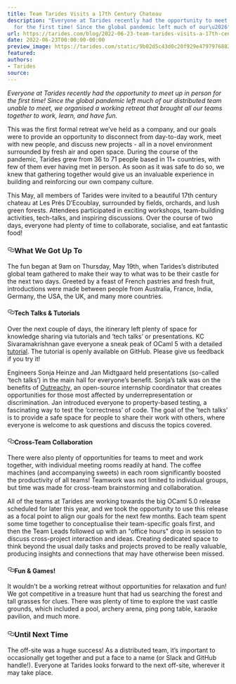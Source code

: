 ```yaml
---
title: Team Tarides Visits a 17th Century Chateau
description: "Everyone at Tarides recently had the opportunity to meet up in person
  for the first time! Since the global pandemic left much of our\u2026"
url: https://tarides.com/blog/2022-06-23-team-tarides-visits-a-17th-century-chateau
date: 2022-06-23T00:00:00-00:00
preview_image: https://tarides.com/static/9b02d5c43d0c20f929e47979768821d4/3f2a2/team_tarides.png
featured:
authors:
- Tarides
source:
---
```


<p><em>Everyone at Tarides recently had the opportunity to meet up in person for the first time! Since the global pandemic left much of our distributed team unable to meet, we organised a working retreat that brought all our teams together to work, learn, and have fun.</em></p>
<p>This was the first formal retreat we&rsquo;ve held as a company, and our goals were to provide an opportunity to disconnect from day-to-day work, meet with new people, and discuss new projects - all in a novel environment surrounded by fresh air and open space. During the course of the pandemic, Tarides grew from 36 to 71 people based in 11+ countries, with few of them ever having met in person. As soon as it was safe to do so, we knew that gathering together would give us an invaluable experience in building and reinforcing our own company culture.</p>
<p>This May, all members of Tarides were invited to a beautiful 17th century chateau at Les Pr&eacute;s D&rsquo;Ecoublay, surrounded by fields, orchards, and lush green forests. Attendees participated in exciting workshops, team-building activities, tech-talks, and inspiring discussions. Over the course of two days, everyone had plenty of time to collaborate, socialise, and eat fantastic food!</p>
<h3 style="position:relative;"><a href="https://tarides.com/feed.xml#what-we-got-up-to" aria-label="what we got up to permalink" class="anchor before"><svg aria-hidden="true" focusable="false" height="16" version="1.1" viewbox="0 0 16 16" width="16"><path fill-rule="evenodd" d="M4 9h1v1H4c-1.5 0-3-1.69-3-3.5S2.55 3 4 3h4c1.45 0 3 1.69 3 3.5 0 1.41-.91 2.72-2 3.25V8.59c.58-.45 1-1.27 1-2.09C10 5.22 8.98 4 8 4H4c-.98 0-2 1.22-2 2.5S3 9 4 9zm9-3h-1v1h1c1 0 2 1.22 2 2.5S13.98 12 13 12H9c-.98 0-2-1.22-2-2.5 0-.83.42-1.64 1-2.09V6.25c-1.09.53-2 1.84-2 3.25C6 11.31 7.55 13 9 13h4c1.45 0 3-1.69 3-3.5S14.5 6 13 6z"></path></svg></a>What We Got Up To</h3>
<p>The fun began at 9am on Thursday, May 19th, when Tarides&rsquo;s distributed global team gathered to make their way to what was to be their castle for the next two days. Greeted by a feast of French pastries and fresh fruit, introductions were made between people from Australia, France, India, Germany, the USA, the UK, and many more countries.</p>
<h4 style="position:relative;"><a href="https://tarides.com/feed.xml#tech-talks--tutorials" aria-label="tech talks  tutorials permalink" class="anchor before"><svg aria-hidden="true" focusable="false" height="16" version="1.1" viewbox="0 0 16 16" width="16"><path fill-rule="evenodd" d="M4 9h1v1H4c-1.5 0-3-1.69-3-3.5S2.55 3 4 3h4c1.45 0 3 1.69 3 3.5 0 1.41-.91 2.72-2 3.25V8.59c.58-.45 1-1.27 1-2.09C10 5.22 8.98 4 8 4H4c-.98 0-2 1.22-2 2.5S3 9 4 9zm9-3h-1v1h1c1 0 2 1.22 2 2.5S13.98 12 13 12H9c-.98 0-2-1.22-2-2.5 0-.83.42-1.64 1-2.09V6.25c-1.09.53-2 1.84-2 3.25C6 11.31 7.55 13 9 13h4c1.45 0 3-1.69 3-3.5S14.5 6 13 6z"></path></svg></a>Tech Talks &amp; Tutorials</h4>
<p>Over the next couple of days, the itinerary left plenty of space for knowledge sharing via tutorials and &lsquo;tech talks&rsquo; or presentations. KC Sivaramakrishnan gave everyone a sneak peak of OCaml 5 with a detailed <a href="https://github.com/kayceesrk/ocaml5-tutorial/">tutorial</a>. The tutorial is openly available on GitHub. Please give us feedback if you try it!</p>
<p>Engineers Sonja Heinze and Jan Midtgaard held presentations (so-called &lsquo;tech talks&rsquo;) in the main hall for everyone&rsquo;s benefit. Sonja&rsquo;s talk was on the benefits of <a href="https://www.outreachy.org">Outreachy</a>, an open-source internship coordinator that creates opportunities for those most affected by underrepresentation or discrimination. Jan introduced everyone to property-based testing, a fascinating way to test the &lsquo;correctness&rsquo; of code. The goal of the 'tech talks' is to provide a safe space for people to share their work with others, where everyone is welcome to ask questions and discuss the topics covered.</p>
<h4 style="position:relative;"><a href="https://tarides.com/feed.xml#cross-team-collaboration" aria-label="cross team collaboration permalink" class="anchor before"><svg aria-hidden="true" focusable="false" height="16" version="1.1" viewbox="0 0 16 16" width="16"><path fill-rule="evenodd" d="M4 9h1v1H4c-1.5 0-3-1.69-3-3.5S2.55 3 4 3h4c1.45 0 3 1.69 3 3.5 0 1.41-.91 2.72-2 3.25V8.59c.58-.45 1-1.27 1-2.09C10 5.22 8.98 4 8 4H4c-.98 0-2 1.22-2 2.5S3 9 4 9zm9-3h-1v1h1c1 0 2 1.22 2 2.5S13.98 12 13 12H9c-.98 0-2-1.22-2-2.5 0-.83.42-1.64 1-2.09V6.25c-1.09.53-2 1.84-2 3.25C6 11.31 7.55 13 9 13h4c1.45 0 3-1.69 3-3.5S14.5 6 13 6z"></path></svg></a>Cross-Team Collaboration</h4>
<p>There were also plenty of opportunities for teams to meet and work together, with individual meeting rooms readily at hand. The coffee machines (and accompanying sweets) in each room significantly boosted the productivity of all teams! Teamwork was not limited to individual groups, but time was made for cross-team brainstorming and collaboration.</p>
<p>All of the teams at Tarides are working towards the big OCaml 5.0 release scheduled for later this year, and we took the opportunity to use this release as a focal point to align our goals for the next few months. Each team spent some time together to conceptualise their team-specific goals first, and then the Team Leads followed up with an &quot;office hours&quot; drop in session to discuss cross-project interaction and ideas. Creating dedicated space to think beyond the usual daily tasks and projects proved to be really valuable, producing insights and connections that may have otherwise been missed.</p>
<h4 style="position:relative;"><a href="https://tarides.com/feed.xml#fun--games" aria-label="fun  games permalink" class="anchor before"><svg aria-hidden="true" focusable="false" height="16" version="1.1" viewbox="0 0 16 16" width="16"><path fill-rule="evenodd" d="M4 9h1v1H4c-1.5 0-3-1.69-3-3.5S2.55 3 4 3h4c1.45 0 3 1.69 3 3.5 0 1.41-.91 2.72-2 3.25V8.59c.58-.45 1-1.27 1-2.09C10 5.22 8.98 4 8 4H4c-.98 0-2 1.22-2 2.5S3 9 4 9zm9-3h-1v1h1c1 0 2 1.22 2 2.5S13.98 12 13 12H9c-.98 0-2-1.22-2-2.5 0-.83.42-1.64 1-2.09V6.25c-1.09.53-2 1.84-2 3.25C6 11.31 7.55 13 9 13h4c1.45 0 3-1.69 3-3.5S14.5 6 13 6z"></path></svg></a>Fun &amp; Games!</h4>
<p>It wouldn&rsquo;t be a working retreat without opportunities for relaxation and fun! We got competitive in a treasure hunt that had us searching the forest and tall grasses for clues. There was plenty of time to explore the vast castle grounds, which included a pool, archery arena, ping pong table, karaoke pavilion, and much more.</p>
<h3 style="position:relative;"><a href="https://tarides.com/feed.xml#until-next-time" aria-label="until next time permalink" class="anchor before"><svg aria-hidden="true" focusable="false" height="16" version="1.1" viewbox="0 0 16 16" width="16"><path fill-rule="evenodd" d="M4 9h1v1H4c-1.5 0-3-1.69-3-3.5S2.55 3 4 3h4c1.45 0 3 1.69 3 3.5 0 1.41-.91 2.72-2 3.25V8.59c.58-.45 1-1.27 1-2.09C10 5.22 8.98 4 8 4H4c-.98 0-2 1.22-2 2.5S3 9 4 9zm9-3h-1v1h1c1 0 2 1.22 2 2.5S13.98 12 13 12H9c-.98 0-2-1.22-2-2.5 0-.83.42-1.64 1-2.09V6.25c-1.09.53-2 1.84-2 3.25C6 11.31 7.55 13 9 13h4c1.45 0 3-1.69 3-3.5S14.5 6 13 6z"></path></svg></a>Until Next Time</h3>
<p>The off-site was a huge success! As a distributed team, it&rsquo;s important to occasionally get together and put a face to a name (or Slack and GitHub handle!). Everyone at Tarides looks forward to the next off-site, wherever it may take place.</p>
